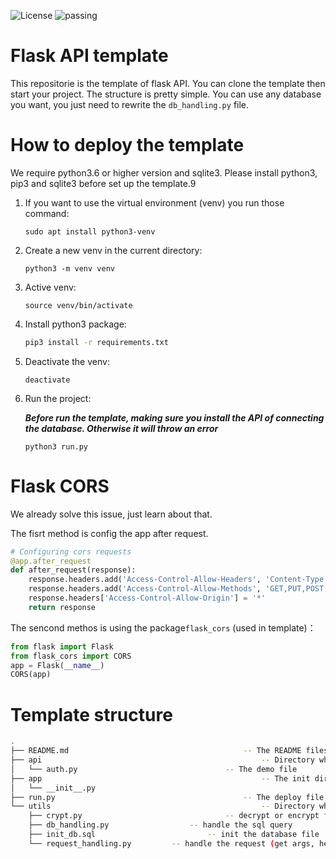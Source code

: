 ![License](https://img.shields.io/badge/License-Python3.7-blue.svg) ![passing](https://img.shields.io/badge/build-passing-green)

# Flask API template

This repositorie is the template of flask API. You can clone the template then start your project. The structure is pretty simple. You can use any database you want, you just need to rewrite the `db_handling.py` file.

# How to deploy the template

We require python3.6 or higher version and sqlite3. Please install python3, pip3 and sqlite3 before set up the template.9 

1. If you want to use the virtual environment (venv) you run those command:

   ```shell
   sudo apt install python3-venv
   ```

2. Create a new venv in the current directory:

   ```shell
   python3 -m venv venv
   ```

3. Active venv:

   ```shell
   source venv/bin/activate
   ```

4. Install python3 package:

   ```bash
   pip3 install -r requirements.txt
   ```

5. Deactivate the venv:

   ```shell
   deactivate
   ```

6. Run the project:

   ***Before run the template, making sure you install the API of connecting the database. Otherwise it will throw an error***

   ```shell
   python3 run.py
   ```



# Flask CORS

We already solve this issue, just learn about that.

The fisrt method is config the app after request.

```python
# Configuring cors requests
@app.after_request
def after_request(response):
    response.headers.add('Access-Control-Allow-Headers', 'Content-Type,Authorization,session_id')
    response.headers.add('Access-Control-Allow-Methods', 'GET,PUT,POST,DELETE,OPTIONS,HEAD')
    response.headers['Access-Control-Allow-Origin'] = '*'
    return response

```

The sencond methos is using the package`flask_cors` (used in template)：

```python
from flask import Flask
from flask_cors import CORS
app = Flask(__name__)
CORS(app)
```

# Template structure

```bash
.
├── README.md										-- The README files
├── api													-- Directory which contain all the API files
│   └── auth.py									-- The demo file
├── app													-- The init directory
│   └── __init__.py
├── run.py											-- The deploy file
└── utils												-- Directory which contain all the helper functions
    ├── crypt.py								-- decrypt or encrypt functions
    ├── db_handling.py					-- handle the sql query
    ├── init_db.sql							-- init the database file
    └── request_handling.py			-- handle the request (get args, header and files)
```

